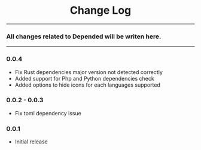 <div align="center">
	<h1>Change Log</h1>
</div>

---

### All changes related to Depended will be writen here.

---

### 0.0.4
- Fix Rust dependencies major version not detected correctly
- Added support for Php and Python dependencies check
- Added options to hide icons for each languages supported

### 0.0.2 - 0.0.3
- Fix toml dependency issue

### 0.0.1
- Initial release
